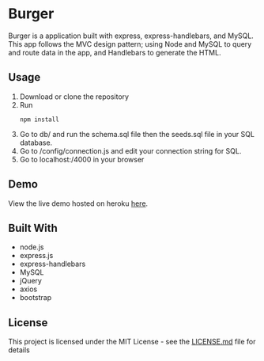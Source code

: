 # Burger

Burger is a application built with express, express-handlebars, and MySQL. This app follows the MVC design pattern; using Node and MySQL to query and route data in the app, and Handlebars to generate the HTML.

## Usage

1. Download or clone the repository
2. Run
   ```
   npm install
   ```
3. Go to db/ and run the schema.sql file then the seeds.sql file in your SQL database.
4. Go to /config/connection.js and edit your connection string for SQL.
5. Go to localhost:/4000 in your browser

## Demo

View the live demo hosted on heroku [here](https://doanja-burger.herokuapp.com/).

## Built With

- node.js
- express.js
- express-handlebars
- MySQL
- jQuery
- axios
- bootstrap

## License

This project is licensed under the MIT License - see the [LICENSE.md](https://github.com/doanja/Recipe-Sluts/blob/master/LICENSE) file for details
